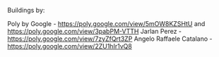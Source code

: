 Buildings by:

Poly by Google - https://poly.google.com/view/5mOW8KZSHtU and https://poly.google.com/view/3pabPM-VTTH
Jarlan Perez - https://poly.google.com/view/7zyZfQrt3ZP
Angelo Raffaele Catalano - https://poly.google.com/view/2ZU1hIr1vQ8
